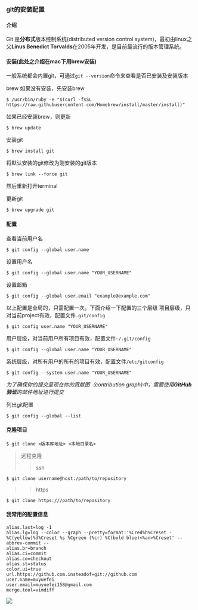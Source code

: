 ### git的安装配置

#### 介绍

  Git 是**分布式**版本控制系统(distributed version control system)，最初由linux之父**Linus Benedict Torvalds**在2005年开发，是目前最流行的版本管理系统。

#### 安装(此处之介绍在mac下用brew安装)

  一般系统都会内置git，可通过`git --version`命令来查看是否已安装及安装版本

  brew 如果没有安装，先安装brew
    
    $ /usr/bin/ruby -e "$(curl -fsSL https://raw.githubusercontent.com/Homebrew/install/master/install)"

  如果已经安装brew，则更新
    
    $ brew update

  安装git
    
    $ brew install git

  将默认安装的git修改为刚安装的git版本
    
    $ brew link --force git  
    
  然后重新打开terminal

  更新git
    
    $ brew upgrade git

#### 配置

  查看当前用户名

    $ git config --global user.name

  设置用户名

    $ git config --global user.name "YOUR_USERNAME"

  设置邮箱

    $ git config --global user.email "example@example.com"

  以上配置是全局的，只需配置一次。下面介绍一下配置的三个层级
  项目层级，只对当前project有效，配置文件`.git/config`
  
    $ git config user.name "YOUR_USERNAME"

  用户层级，对当前用户所有项目有效，配置文件`~/.git/config`

    $ git config --global user.name "YOUR_USERNAME"

  系统层级，对所有用户的所有的项目有效，配置文件`/etc/gitconfig`

    $ git config --system user.name "YOUR_USERNAME"

  *为了确保你的提交呈现在你的贡献图（contribution graph)中，需要使用**GitHub验证**的邮件地址进行提交*

  列出git配置

    $ git config --global --list

#### 克隆项目

    $ git clone <版本库地址> <本地目录名>
  
  >远程克隆
  >> ssh 
  
    $ git clone username@host:/path/to/repository
  
  >> https

    $ git clone https:///path/to/repository

#### 我常用的配置信息

    alias.last=log -1
    alias.lg=log --color --graph --pretty=format:'%Cred%h%Creset -%C(yellow)%d%Creset %s %Cgreen (%cr) %C(bold blue)<%an>%Creset' --abbrev-commit --
    alias.br=branch
    alias.ci=commit
    alias.co=checkout
    alias.st=status
    color.ui=true
    url.https://github.com.insteadof=git://github.com
    user.name=muyuefei
    user.email=muyuefei158@gmail.com
    merge.tool=vimdiff

![](https://sdtimes.com/wp-content/uploads/2014/08/0826.sdt-git-21.jpg)
